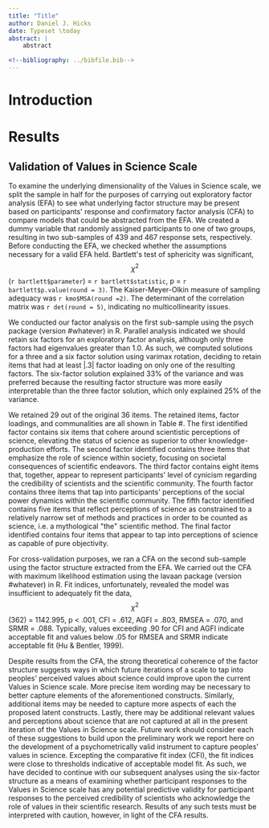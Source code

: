 ```yaml
---
title: "Title"
author: Daniel J. Hicks
date: Typeset \today
abstract: |
	abstract

<!--bibliography: ../bibfile.bib-->
---
```


# Introduction #

# Results #

## Validation of Values in Science Scale ##

To examine the underlying dimensionality of the Values in Science scale, we split the sample in half for the purposes of carrying out exploratory factor analysis (EFA) to see what underlying factor structure may be present based on participants' response and confirmatory factor analysis (CFA) to compare models that could be abstracted from the EFA. We created a dummy variable that randomly assigned participants to one of two groups, resulting in two sub-samples of 439 and 467 response sets, respectively. Before conducting the EFA, we checked whether the assumptions necessary for a valid EFA held. Bartlett's test of sphericity was significant, $$\chi^2$$ (`r bartlett$parameter`) = `r bartlett$statistic`, p = `r bartlett$p.value(round = 3)`. The Kaiser-Meyer-Olkin measure of sampling adequacy was `r kmo$MSA(round =2)`. The determinant of the correlation matrix was `r det(round = 5)`, indicating no multicollinearity issues.

We conducted our factor analysis on the first sub-sample using the psych package (version #whatever) in R. Parallel analysis indicated we should retain six factors for an exploratory factor analysis, although only three factors had eigenvalues greater than 1.0. As such, we computed solutions for a three and a six factor solution using varimax rotation, deciding to retain items that had at least |.3| factor loading on only one of the resulting factors. The six-factor solution explained 33% of the variance and was preferred because the resulting factor structure was more easily interpretable than the three factor solution, which only explained 25% of the variance.

We retained 29 out of the original 36 items. The retained items, factor loadings, and communalities are all shown in Table #. The first identified factor contains six items that cohere around scientistic perceptions of science, elevating the status of science as superior to other knowledge-production efforts. The second factor identified contains three items that emphasize the role of science within society, focusing on societal consequences of scientific endeavors. The third factor contains eight items that, together, appear to represent participants' level of cynicism regarding the credibility of scientists and the scientific community. The fourth factor contains three items that tap into participants' perceptions of the social power dynamics within the scientific community. The fifth factor identified contains five items that reflect perceptions of science as constrained to a relatively narrow set of methods and practices in order to be counted as science, i.e. a mythological "the" scientific method. The final factor identified contains four items that appear to tap into perceptions of science as capable of pure objectivity.

For cross-validation purposes, we ran a CFA on the second sub-sample using the factor structure extracted from the EFA. We carried out the CFA with maximum likelihood estimation using the lavaan package (version #whatever) in R. Fit indices, unfortunately, revealed the model was insufficient to adequately fit the data, $$\chi^2$$(362) = 1142.995, p < .001, CFI = .612, AGFI = .803, RMSEA = .070, and SRMR = .088. Typically, values exceeding .90 for CFI and AGFI indicate acceptable fit and values below .05 for RMSEA and SRMR indicate acceptable fit (Hu & Bentler, 1999).

Despite results from the CFA, the strong theoretical coherence of the factor structure suggests ways in which future iterations of a scale to tap into peoples' perceived values about science could improve upon the current Values in Science scale. More precise item wording may be necessary to better capture elements of the aforementioned constructs. Similarly, additional items may be needed to capture more aspects of each the proposed latent constructs. Lastly, there may be additional relevant values and perceptions about science that are not captured at all in the present iteration of the Values in Science scale. Future work should consider each of these suggestions to build upon the preliminary work we report here on the development of a psychometrically valid instrument to capture peoples' values in science. Excepting the comparative fit index (CFI), the fit indices were close to thresholds indicative of acceptable model fit. As such, we have decided to continue with our subsequent analyses using the six-factor structure as a means of examining whether participant responses to the Values in Science scale has any potential predictive validity for participant responses to the perceived credibility of scientists who acknowledge the role of values in their scientific research. Results of any such tests must be interpreted with caution, however, in light of the CFA results.